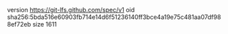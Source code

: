 version https://git-lfs.github.com/spec/v1
oid sha256:5bda516e60903fb714e14d6f51236140ff3bce4a19e75c481aa07df988ef72eb
size 1611
